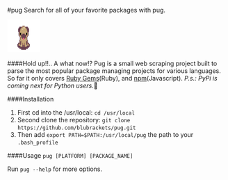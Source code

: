 #pug
Search for all of your favorite packages with pug.
 
<img src="pug.gif" width="75" height="75">

####Hold up!!.. A what now:interrobang:
Pug is a small web scraping project built to parse the most popular package managing projects for various languages. So far it only covers <a href="http://rubygems.org/">Ruby Gems</a>(Ruby), and <a href="http://npmjs.com">npm</a>(Javascript).
<em>P.s.: PyPi is coming next for Python users.</em>:snake:

####Installation
1. First cd into the /usr/local: `cd /usr/local`
2. Second clone the repository: `git clone https://github.com/blubrackets/pug.git`
3. Then add `export PATH=$PATH:/usr/local/pug` the path to your `.bash_profile`

####Usage
`pug [PLATFORM] [PACKAGE_NAME]`

Run `pug --help` for more options.